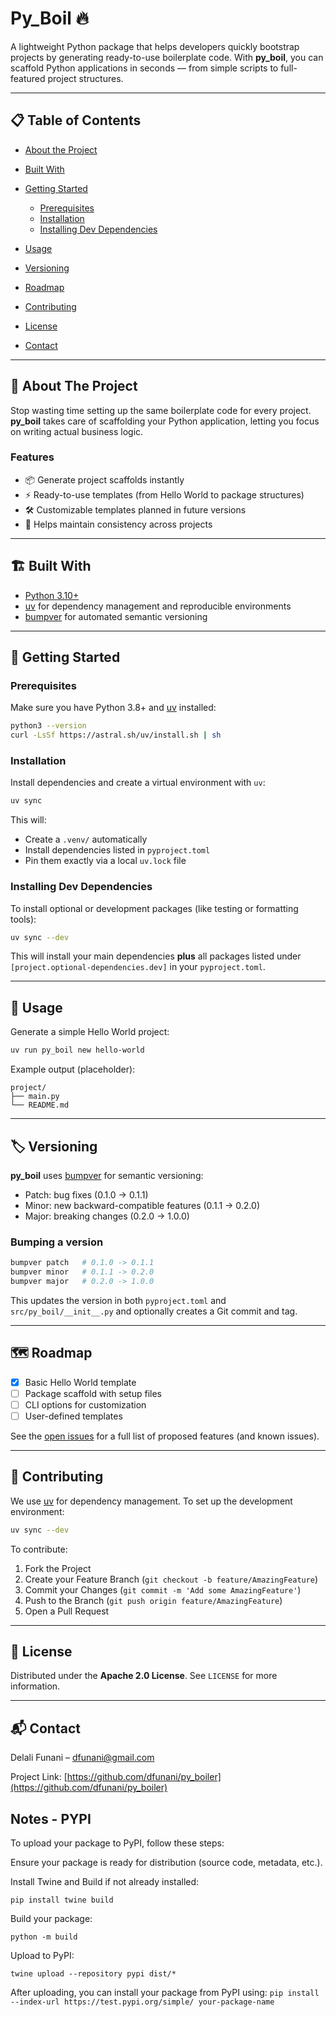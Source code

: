# Py\_Boil 🔥

A lightweight Python package that helps developers quickly bootstrap projects by generating ready-to-use boilerplate code. With **py\_boil**, you can scaffold Python applications in seconds — from simple scripts to full-featured project structures.

---

## 📋 Table of Contents

* [About the Project](#about-the-project)
* [Built With](#built-with)
* [Getting Started](#getting-started)

  * [Prerequisites](#prerequisites)
  * [Installation](#installation)
  * [Installing Dev Dependencies](#installing-dev-dependencies)
* [Usage](#usage)
* [Versioning](#versioning)
* [Roadmap](#roadmap)
* [Contributing](#contributing)
* [License](#license)
* [Contact](#contact)

---

## 📖 About The Project

Stop wasting time setting up the same boilerplate code for every project. **py\_boil** takes care of scaffolding your Python application, letting you focus on writing actual business logic.

### Features

* 📦 Generate project scaffolds instantly
* ⚡ Ready-to-use templates (from Hello World to package structures)
* 🛠️ Customizable templates planned in future versions
* 🚀 Helps maintain consistency across projects

---

## 🏗️ Built With

* [Python 3.10+](https://www.python.org/)
* [uv](https://github.com/astral-sh/uv) for dependency management and reproducible environments
* [bumpver](https://pypi.org/project/bumpver/) for automated semantic versioning

---

## 🚀 Getting Started

### Prerequisites

Make sure you have Python 3.8+ and [uv](https://github.com/astral-sh/uv) installed:

```bash
python3 --version
curl -LsSf https://astral.sh/uv/install.sh | sh
```

### Installation

Install dependencies and create a virtual environment with `uv`:

```bash
uv sync
```

This will:

* Create a `.venv/` automatically
* Install dependencies listed in `pyproject.toml`
* Pin them exactly via a local `uv.lock` file

### Installing Dev Dependencies

To install optional or development packages (like testing or formatting tools):

```bash
uv sync --dev
```

This will install your main dependencies **plus** all packages listed under `[project.optional-dependencies.dev]` in your `pyproject.toml`.

---

## 📝 Usage

Generate a simple Hello World project:

```bash
uv run py_boil new hello-world
```

Example output (placeholder):

```text
project/
├── main.py
└── README.md
```

---

## 🏷 Versioning

**py\_boil** uses [bumpver](https://pypi.org/project/bumpver/) for semantic versioning:

* Patch: bug fixes (0.1.0 → 0.1.1)
* Minor: new backward-compatible features (0.1.1 → 0.2.0)
* Major: breaking changes (0.2.0 → 1.0.0)

### Bumping a version

```bash
bumpver patch   # 0.1.0 -> 0.1.1
bumpver minor   # 0.1.1 -> 0.2.0
bumpver major   # 0.2.0 -> 1.0.0
```

This updates the version in both `pyproject.toml` and `src/py_boil/__init__.py` and optionally creates a Git commit and tag.

---

## 🗺️ Roadmap

* [x] Basic Hello World template
* [ ] Package scaffold with setup files
* [ ] CLI options for customization
* [ ] User-defined templates

See the [open issues](https://github.com/your-username/py_boil/issues) for a full list of proposed features (and known issues).

---

## 🤝 Contributing

We use [uv](https://github.com/astral-sh/uv) for dependency management. To set up the development environment:

```bash
uv sync --dev
```

To contribute:

1. Fork the Project
2. Create your Feature Branch (`git checkout -b feature/AmazingFeature`)
3. Commit your Changes (`git commit -m 'Add some AmazingFeature'`)
4. Push to the Branch (`git push origin feature/AmazingFeature`)
5. Open a Pull Request

---

## 📜 License

Distributed under the **Apache 2.0 License**. See `LICENSE` for more information.

---

## 📬 Contact

Delali Funani – [dfunani@gmail.com](mailto:dfunani@gmail.com)

Project Link: [https://github.com/dfunani/py_boiler](https://github.com/dfunani/py_boiler)

## Notes - PYPI

To upload your package to PyPI, follow these steps:

Ensure your package is ready for distribution (source code, metadata, etc.).

Install Twine and Build if not already installed:

`pip install twine build`

Build your package:

`python -m build`

Upload to PyPI:

`twine upload --repository pypi dist/*`

After uploading, you can install your package from PyPI using:
`pip install --index-url https://test.pypi.org/simple/ your-package-name`
